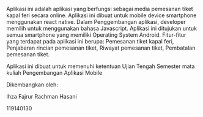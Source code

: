 Aplikasi ini adalah aplikasi yang berfungsi sebagai media pemesanan tiket kapal feri secara online. Aplikasi ini dibuat untuk mobile device smartphone menggunakan react native. Dalam Penggembangan aplikasi, developer memilih untuk menggunakan bahasa Javascript. Aplikasi ini ditujukan untuk semua smartphone yang memiliki Operating System Android. Fitur-fitur yang terdapat pada aplikasi ini berupa: Pemesanan tiket kapal feri, Penjabaran rincian pemesanan tiket, Riwayat pemesanan tiket, Pembatalan pemesanan tiket.



Aplikasi ini dibuat untuk memenuhi ketentuan Ujian Tengah Semester mata kuliah Pengembangan Aplikasi Mobile

Dikembangkan oleh:

Ihza Fajrur Rachman Hasani 

119140130
